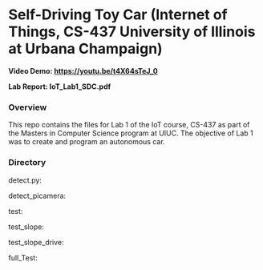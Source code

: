 # Self-Driving Toy Car (Internet of Things, CS-437 University of Illinois at Urbana Champaign)

**Video Demo: https://youtu.be/t4X64sTeJ_0**

**Lab Report: IoT_Lab1_SDC.pdf**

### Overview

This repo contains the files for Lab 1 of the IoT course, CS-437 as part of the Masters in Computer Science program at UIUC. The objective of Lab 1 was to create and program an autonomous car. 


### Directory

detect.py: 

detect_picamera: 

test: 

test_slope:

test_slope_drive:

full_Test:


